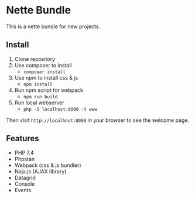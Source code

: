 Nette Bundle
=============
This is a nette bundle for new projects.

Install
----------------
1. Clone repository
2. Use composer to install
    - `composer install`
3. Use npm to install css & js
    - `npm install`
4. Run npm script for webpack
    - `npm run build`
5. Run local webserver
    - `php -S localhost:8000 -t www`

Then visit `http://localhost:8000` in your browser to see the welcome page.

Features
----------------
- PHP 7.4
- Phpstan
- Webpack (css & js bundler)
- Naja.js (AJAX library)
- Datagrid
- Console
- Events